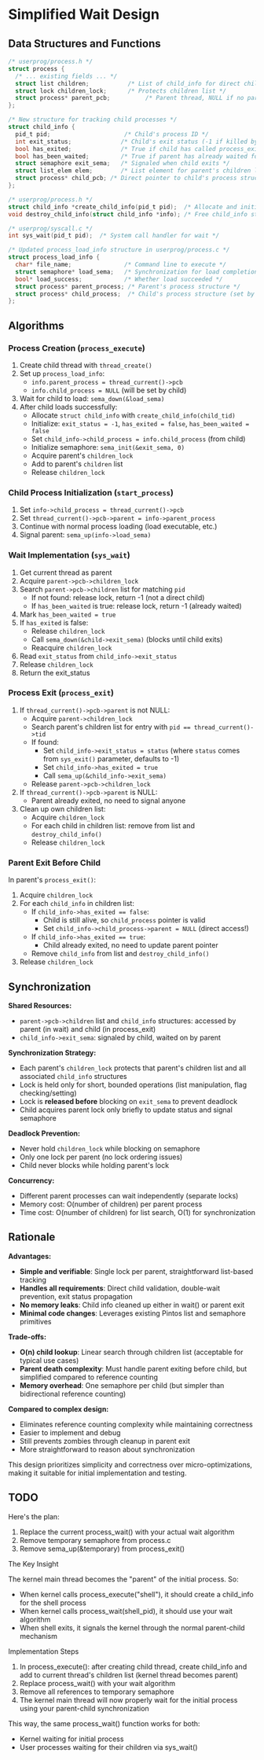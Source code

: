 # Simplified Wait Design

## Data Structures and Functions

```c
/* userprog/process.h */
struct process {
  /* ... existing fields ... */
  struct list children;           /* List of child_info for direct children */
  struct lock children_lock;      /* Protects children list */
  struct process* parent_pcb;          /* Parent thread, NULL if no parent */
};

/* New structure for tracking child processes */
struct child_info {
  pid_t pid;                     /* Child's process ID */
  int exit_status;              /* Child's exit status (-1 if killed by kernel) */
  bool has_exited;              /* True if child has called process_exit() */  
  bool has_been_waited;         /* True if parent has already waited for this child */
  struct semaphore exit_sema;   /* Signaled when child exits */
  struct list_elem elem;        /* List element for parent's children list */
  struct process* child_pcb; /* Direct pointer to child's process structure */
};
```

```c
/* userprog/process.h */
struct child_info *create_child_info(pid_t pid);  /* Allocate and initialize child_info */
void destroy_child_info(struct child_info *info); /* Free child_info structure */
```

```c  
/* userprog/syscall.c */
int sys_wait(pid_t pid);  /* System call handler for wait */
```

```c
/* Updated process_load_info structure in userprog/process.c */
struct process_load_info {
  char* file_name;               /* Command line to execute */
  struct semaphore* load_sema;   /* Synchronization for load completion */
  bool* load_success;            /* Whether load succeeded */
  struct process* parent_process; /* Parent's process structure */
  struct process* child_process;  /* Child's process structure (set by child) */
};
```

## Algorithms

### Process Creation (`process_execute`)
1. Create child thread with `thread_create()`
2. Set up `process_load_info`:
   - `info.parent_process = thread_current()->pcb`
   - `info.child_process = NULL` (will be set by child)
3. Wait for child to load: `sema_down(&load_sema)`
4. After child loads successfully:
   - Allocate `struct child_info` with `create_child_info(child_tid)`
   - Initialize: `exit_status = -1`, `has_exited = false`, `has_been_waited = false`
   - Set `child_info->child_process = info.child_process` (from child)
   - Initialize semaphore: `sema_init(&exit_sema, 0)`
   - Acquire parent's `children_lock`
   - Add to parent's `children` list
   - Release `children_lock`

### Child Process Initialization (`start_process`)
1. Set `info->child_process = thread_current()->pcb`
2. Set `thread_current()->pcb->parent = info->parent_process`  
3. Continue with normal process loading (load executable, etc.)
4. Signal parent: `sema_up(info->load_sema)`

### Wait Implementation (`sys_wait`)
1. Get current thread as parent
2. Acquire `parent->pcb->children_lock`  
3. Search `parent->pcb->children` list for matching `pid`
   - If not found: release lock, return -1 (not a direct child)
   - If `has_been_waited` is true: release lock, return -1 (already waited)
4. Mark `has_been_waited = true`
5. If `has_exited` is false:
   - Release `children_lock` 
   - Call `sema_down(&child->exit_sema)` (blocks until child exits)
   - Reacquire `children_lock`
6. Read `exit_status` from `child_info->exit_status`
7. Release `children_lock`
8. Return the exit_status

### Process Exit (`process_exit`) 
1. If `thread_current()->pcb->parent` is not NULL:
   - Acquire `parent->children_lock`
   - Search parent's children list for entry with `pid == thread_current()->tid`  
   - If found: 
     - Set `child_info->exit_status = status` (where `status` comes from `sys_exit()` parameter, defaults to -1)
     - Set `child_info->has_exited = true`
     - Call `sema_up(&child_info->exit_sema)`
   - Release `parent->pcb->children_lock`
2. If `thread_current()->pcb->parent` is NULL:
   - Parent already exited, no need to signal anyone
3. Clean up own children list:
   - Acquire `children_lock`
   - For each child in children list: remove from list and `destroy_child_info()`
   - Release `children_lock`

### Parent Exit Before Child
In parent's `process_exit()`:
1. Acquire `children_lock`
2. For each `child_info` in children list:
   - If `child_info->has_exited == false`: 
     * Child is still alive, so `child_process` pointer is valid
     * Set `child_info->child_process->parent = NULL` (direct access!)
   - If `child_info->has_exited == true`:
     * Child already exited, no need to update parent pointer
   - Remove `child_info` from list and `destroy_child_info()`
3. Release `children_lock`

## Synchronization

**Shared Resources:**
- `parent->pcb->children` list and `child_info` structures: accessed by parent (in wait) and child (in process_exit)
- `child_info->exit_sema`: signaled by child, waited on by parent

**Synchronization Strategy:**
- Each parent's `children_lock` protects that parent's children list and all associated `child_info` structures
- Lock is held only for short, bounded operations (list manipulation, flag checking/setting)
- Lock is **released before** blocking on `exit_sema` to prevent deadlock
- Child acquires parent lock only briefly to update status and signal semaphore

**Deadlock Prevention:**
- Never hold `children_lock` while blocking on semaphore
- Only one lock per parent (no lock ordering issues)
- Child never blocks while holding parent's lock

**Concurrency:**
- Different parent processes can wait independently (separate locks)
- Memory cost: O(number of children) per parent process
- Time cost: O(number of children) for list search, O(1) for synchronization

## Rationale

**Advantages:**
- **Simple and verifiable**: Single lock per parent, straightforward list-based tracking
- **Handles all requirements**: Direct child validation, double-wait prevention, exit status propagation
- **No memory leaks**: Child info cleaned up either in wait() or parent exit
- **Minimal code changes**: Leverages existing Pintos list and semaphore primitives

**Trade-offs:**
- **O(n) child lookup**: Linear search through children list (acceptable for typical use cases)
- **Parent death complexity**: Must handle parent exiting before child, but simplified compared to reference counting
- **Memory overhead**: One semaphore per child (but simpler than bidirectional reference counting)

**Compared to complex design:**
- Eliminates reference counting complexity while maintaining correctness
- Easier to implement and debug
- Still prevents zombies through cleanup in parent exit
- More straightforward to reason about synchronization

This design prioritizes simplicity and correctness over micro-optimizations, making it suitable for initial implementation and testing.

## TODO

Here's the plan:

1. Replace the current process_wait() with your actual wait algorithm
2. Remove temporary semaphore from process.c
3. Remove sema_up(&temporary) from process_exit()

The Key Insight

The kernel main thread becomes the "parent" of the initial process. So:

- When kernel calls process_execute("shell"), it should create a child_info for the shell process
- When kernel calls process_wait(shell_pid), it should use your wait algorithm
- When shell exits, it signals the kernel through the normal parent-child mechanism

Implementation Steps

1. In process_execute(): after creating child thread, create child_info and add to current thread's children list (kernel thread
 becomes parent)
2. Replace process_wait() with your wait algorithm
3. Remove all references to temporary semaphore
4. The kernel main thread will now properly wait for the initial process using your parent-child synchronization

This way, the same process_wait() function works for both:

- Kernel waiting for initial process
- User processes waiting for their children via sys_wait()

